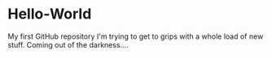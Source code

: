 # Hello-World
My first GitHub repository
I'm trying to get to grips with a whole load of new stuff. Coming out of the darkness....
